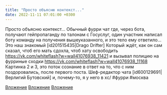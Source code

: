 ```yaml
---
title: "Просто объясню контекст..."
date: 2022-11-11 07:01:00 +0300
---
```


Просто объясню контекст...
Обычный фурри чат где, через бота, получают гейпропаганду по талонам с Госуслуг, один участник написал боту команду на получения вышеуказанного, и это тело ему ответило...
Это наш знакомый [id201515435|Drago Drifter] Который ждёт, как он сам сказал, чтоб его мать сдохла, чтоб хату освободить https://vk.com/whiteflash?w=wall41076938_11421 и вызывал полицию на фурриные сходки https://vk.com/whiteflash?w=wall41076938_11168
Картинка 2 и 3, это поток сознание в ответ на то, что с ним поздоровались, после первого поста.
Шеф-редактор чата [id600129691|Верлигий Бутовский] и, почему-то, я у него в xc/
#фурри #москва


[Вложение](/assets/vk_photos/3/BAH5E_clLD0.jpg)
[Вложение](/assets/vk_photos/2/W-kQlcgXDRs.jpg)
[Вложение](/assets/vk_photos/2/fDPPz-PyawU.jpg)
